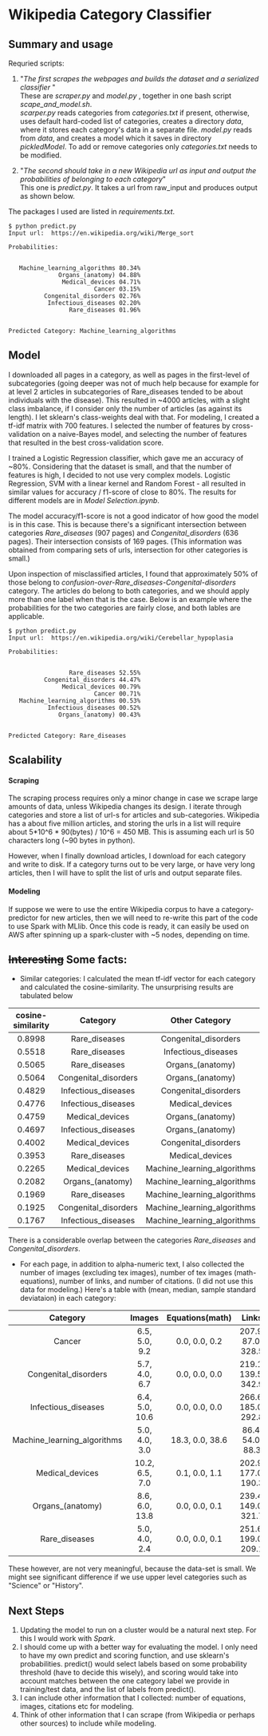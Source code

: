 # Wikipedia Category Classifier

## Summary and usage

Requried scripts:

1. "_The first scrapes the webpages and builds the dataset and a serialized classifier_ "  
These are _scraper.py_ and _model.py_ , together in one bash script *scape_and_model.sh*.   
_scarper.py_ reads categories from _categories.txt_ if present, otherwise, uses default hard-coded list of categories, creates a directory _data_, where it stores each category's data in a separate file. _model.py_ reads from _data_, and creates a model which it saves in directory _pickledModel_. To add or remove categories only _categories.txt_ needs to be modified. 

2. "_The second should take in a new Wikipedia url as input and output the probabilities of belonging to each category_"  
   This one is _predict.py_. It takes a url from raw_input and produces output as shown below. 

The packages I used are listed in _requirements.txt_. 

```
$ python predict.py
Input url:  https://en.wikipedia.org/wiki/Merge_sort

Probabilities:


   Machine_learning_algorithms 80.34%
              Organs_(anatomy) 04.88%
               Medical_devices 04.71%
                        Cancer 03.15%
          Congenital_disorders 02.76%
           Infectious_diseases 02.20%
                 Rare_diseases 01.96%
                 
                 
Predicted Category: Machine_learning_algorithms
```

## Model
I downloaded all pages in a category, as well as pages in the first-level of subcategories (going deeper was not of much help because for example for at level 2 articles in subcategories of Rare_diseases tended to be about individuals with the disease). This resulted in ~4000 articles, with a slight class imbalance, if I consider only the number of articles (as against its length). I let sklearn's class-weights deal with that. For modeling, I created a tf-idf matrix with 700 features. I selected the number of features by cross-validation on a naive-Bayes model, and selecting the number of features that resulted in the best cross-validation score. 

I trained a Logistic Regression classifier, which gave me an accuracy of ~80%. Considering that the dataset is small, and that the number of features is high, I decided to not use very complex models. Logistic Regression, SVM with a linear kernel and Random Forest - all resulted in similar values for accuracy / f1-score of close to 80%. The results for different models are in _Model Selection.ipynb_. 

The model accuracy/f1-score is not a good indicator of how good the model is in this case. This is because there's a significant intersection between categories *Rare_diseases* (907 pages) and *Congenital_disorders* (636 pages). Their intersection consists of 169 pages. (This information was obtained from comparing sets of urls, intersection for other categories is small.)

Upon inspection of misclassified articles, I found that approximately 50% of those belong to *confusion-over-Rare_diseases-Congenital-disorders* category. The articles do belong to both categories, and we should apply more than one label when that is the case. Below is an example where the probabilities for the two categories are fairly close, and both lables are applicable.

```
$ python predict.py
Input url:  https://en.wikipedia.org/wiki/Cerebellar_hypoplasia

Probabilities:


                 Rare_diseases 52.55%
          Congenital_disorders 44.47%
               Medical_devices 00.79%
                        Cancer 00.71%
   Machine_learning_algorithms 00.53%
           Infectious_diseases 00.52%
              Organs_(anatomy) 00.43%


Predicted Category: Rare_diseases
```



## Scalability

#### Scraping
The scraping process requires only a minor change in case we scrape large amounts of data, unless Wikipedia changes its design. I iterate through categories and store a list of url-s for articles and sub-categories. Wikipedia has a about five million
articles, and storing the urls in a list will require about 5*10^6 * 90(bytes) / 10^6 = 450 MB. This is assuming each url is 50 characters long (~90 bytes in python).

However, when I finally download articles, I download for each category and write to disk. If a category turns out to be very large, or have very long articles, then I will have to split the list of urls and output separate files. 

#### Modeling
If suppose we were to use the entire Wikipedia corpus to have a category-predictor for new articles, then we will need to re-write this part of the code to use Spark with MLlib. Once this code is ready, it can easily be used on AWS after spinning up a spark-cluster with ~5 nodes, depending on time. 


## ~~Interesting~~ Some facts:

- Similar categories: I calculated the mean tf-idf vector for each category and calculated the cosine-similarity. The unsurprising results are tabulated below
 
cosine-similarity  | Category | Other Category 
:------:|:------------------:  | :------:
 0.8998 | Rare_diseases | Congenital_disorders |
 0.5518 | Rare_diseases | Infectious_diseases |
 0.5065 | Rare_diseases | Organs_(anatomy) |
 0.5064 | Congenital_disorders | Organs_(anatomy) |
 0.4829 | Infectious_diseases | Congenital_disorders |
 0.4776 | Infectious_diseases | Medical_devices |
 0.4759 | Medical_devices | Organs_(anatomy) |
 0.4697 | Infectious_diseases | Organs_(anatomy) |
 0.4002 | Medical_devices | Congenital_disorders |
 0.3953 | Rare_diseases | Medical_devices |
 0.2265 | Medical_devices | Machine_learning_algorithms |
 0.2082 | Organs_(anatomy) | Machine_learning_algorithms |
 0.1969 | Rare_diseases | Machine_learning_algorithms |
 0.1925 | Congenital_disorders | Machine_learning_algorithms |
 0.1767 | Infectious_diseases | Machine_learning_algorithms |

There is a considerable overlap between the categories *Rare_diseases* and *Congenital_disorders*. 


- For each page, in addition to alpha-numeric text, I also collected the number of images (excluding tex images), number of tex images (math-equations), number of links, and number of citations. (I did not use this data for modeling.) 
Here's a table with (mean, median, sample standard deviataion) in each category:


| Category | Images	| Equations(math)  | Links| Citations |
|:---:|:-----:|:-------:|:-------:|:-------:	
Cancer | 6.5, 5.0, 9.2 | 0.0, 0.0, 0.2 | 207.9, 87.0, 328.5 | 19.6, 7.0, 36.1 
Congenital_disorders | 5.7, 4.0, 6.7 | 0.0, 0.0, 0.0 | 219.1, 139.5, 342.9 | 15.0, 6.0, 29.1 
Infectious_diseases | 6.4, 5.0, 10.6 | 0.0, 0.0, 0.0 | 266.6, 185.0, 292.8 | 23.1, 7.0, 44.0 
Machine_learning_algorithms | 5.0, 4.0, 3.0 | 18.3, 0.0, 38.6 | 86.4, 54.0, 88.3 | 7.0, 3.0, 11.0 
Medical_devices | 10.2, 6.5, 7.0 | 0.1, 0.0, 1.1 | 202.9, 177.0, 190.3 | 16.9, 7.0, 25.1 
Organs_(anatomy) | 8.6, 6.0, 13.8 | 0.0, 0.0, 0.1 | 239.4, 149.0, 321.7 | 21.2, 7.0, 34.9 
Rare_diseases | 5.0, 4.0, 2.4 | 0.0, 0.0, 0.1 | 251.6, 199.0, 209.1 | 18.4, 9.0, 29.1 


These however, are not very meaningful, because the data-set is small. We might see significant difference if we use upper level categories such as "Science" or "History".


## Next Steps
1. Updating the model to run on a cluster would be a natural next step. For this I would work with _Spark_.
2. I should come up with a better way for evaluating the model. I only need to have my own predict and scoring function, and use sklearn's probabilities. predict() would select labels based on some probability threshold (have to decide this wisely), and scoring would take into account matches between the one category label we provide in training/test data, and the list of labels from predict().
3. I can include other information that I collected: number of equations, images, citations etc for modeling.
4. Think of other information that I can scrape (from Wikipedia or perhaps other sources) to include while modeling. 
